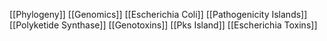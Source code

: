 [[Phylogeny]]
[[Genomics]]
[[Escherichia Coli]]
[[Pathogenicity Islands]]
[[Polyketide Synthase]]
[[Genotoxins]]
[[Pks Island]]
[[Escherichia Toxins]]
